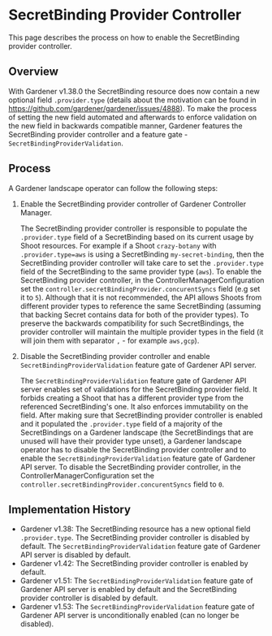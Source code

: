 # SecretBinding Provider Controller

This page describes the process on how to enable the SecretBinding provider controller.

## Overview

With Gardener v1.38.0 the SecretBinding resource does now contain a new optional field `.provider.type` (details about the motivation can be found in https://github.com/gardener/gardener/issues/4888). To make the process of setting the new field automated and afterwards to enforce validation on the new field in backwards compatible manner, Gardener features the SecretBinding provider controller and a feature gate - `SecretBindingProviderValidation`.

## Process

A Gardener landscape operator can follow the following steps:

1. Enable the SecretBinding provider controller of Gardener Controller Manager.

   The SecretBinding provider controller is responsible to populate the `.provider.type` field of a SecretBinding based on its current usage by Shoot resources. For example if a Shoot `crazy-botany` with `.provider.type=aws` is using a SecretBinding `my-secret-binding`, then the SecretBinding provider controller will take care to set the `.provider.type` field of the SecretBinding to the same provider type (`aws`).
   To enable the SecretBinding provider controller, in the ControllerManagerConfiguration set the `controller.secretBindingProvider.concurentSyncs` field (e.g set it to `5`).
   Although that it is not recommended, the API allows Shoots from different provider types to reference the same SecretBinding (assuming that backing Secret contains data for both of the provider types). To preserve the backwards compatibility for such SecretBindings, the provider controller will maintain the multiple provider types in the field (it will join them with separator `,` - for example `aws,gcp`).

2. Disable the SecretBinding provider controller and enable `SecretBindingProviderValidation` feature gate of Gardener API server.

   The `SecretBindingProviderValidation` feature gate of Gardener API server enables set of validations for the SecretBinding provider field. It forbids creating a Shoot that has a different provider type from the referenced SecretBinding's one. It also enforces immutability on the field.
   After making sure that SecretBinding provider controller is enabled and it populated the `.provider.type` field of a majority of the SecretBindings on a Gardener landscape (the SecretBindings that are unused will have their provider type unset), a Gardener landscape operator has to disable the SecretBinding provider controller and to enable the `SecretBindingProviderValidation` feature gate of Gardener API server. To disable the SecretBinding provider controller, in the ControllerManagerConfiguration set the `controller.secretBindingProvider.concurentSyncs` field to `0`.

## Implementation History

- Gardener v1.38: The SecretBinding resource has a new optional field `.provider.type`. The SecretBinding provider controller is disabled by default. The `SecretBindingProviderValidation` feature gate of Gardener API server is disabled by default.
- Gardener v1.42: The SecretBinding provider controller is enabled by default.
- Gardener v1.51: The `SecretBindingProviderValidation` feature gate of Gardener API server is enabled by default and the SecretBinding provider controller is disabled by default.
- Gardener v1.53: The `SecretBindingProviderValidation` feature gate of Gardener API server is unconditionally enabled (can no longer be disabled).
